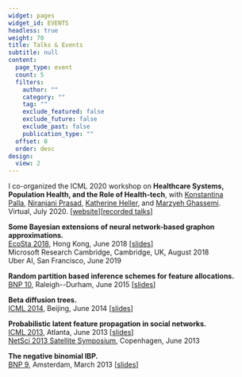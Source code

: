```yaml
---
widget: pages
widget_id: EVENTS
headless: true
weight: 70
title: Talks & Events
subtitle: null
content:
  page_type: event
  count: 5
  filters:
    author: ""
    category: ""
    tag: ""
    exclude_featured: false
    exclude_future: false
    exclude_past: false
    publication_type: ""
  offset: 0
  order: desc
design:
  view: 2
---
```

I co-organized the ICML 2020 workshop on **Healthcare Systems, Population Health, and the Role of Health-tech**, with [Konstantina Palla](https://konstantinapalla.netlify.app/), [Niranjani Prasad](https://niranjaniprasad.github.io/), [Katherine Heller](https://research.google/people/106149/), and [Marzyeh Ghassemi](http://www.marzyehghassemi.com/). \
Virtual, July 2020. [[website](https://sites.google.com/view/hsys2020)][[recorded talks](https://icml.cc/virtual/2020/workshop/5726)]

**Some Bayesian extensions of neural network-based graphon approximations.** \
[EcoSta 2018](http://cmstatistics.org/EcoSta2018/), Hong Kong, June 2018 [[slides](http://heaukulani.org/ecosta18-slides.pdf)] \
Microsoft Research Cambridge, Cambridge, UK, August 2018 \
Uber AI, San Francisco, June 2019

**Random partition based inference schemes for feature allocations.** \
[BNP 10](http://www2.stat.duke.edu/bnp10/index.html%3Fpage_id=88.html), Raleigh--Durham, June 2015 [[slides](http://heaukulani.org/BNP10_cupinference.pdf)]

**Beta diffusion trees.** \
[ICML 2014](http://icml.cc/2014/), Beijing, June 2014 [[slides](http://heaukulani.org/LFP_Presentation.pdf)]

**Probabilistic latent feature propagation in social networks.** \
[ICML 2013](http://icml.cc/2013/), Atlanta, June 2013 [[slides](http://heaukulani.org/LFP_Presentation.pdf)] \
[NetSci 2013 Satellite Symposium](http://www2.imm.dtu.dk/~tuhe/cnmml/), Copenhagen, June 2013

**The negative binomial IBP.** \
[BNP 9](http://www.bnp9.win.tue.nl/), Amsterdam, March 2013 [[slides](http://heaukulani.org/BNP9_nbprocess.pdf)]